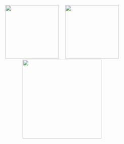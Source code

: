 <p align="center">
<a href="https://github.com/enty8080">
<img height="170" src="https://github-readme-stats-one-bice.vercel.app/api?username=enty8080&show_icons=true&include_all_commits=true&theme=react&hide_border=true&layout=compact&role=OWNER,ORGANIZATION_MEMBER,COLLABORATOR" /></a>
&nbsp;&nbsp;&nbsp;
<img height="170" src="https://github-readme-stats-one-bice.vercel.app/api/top-langs/?username=enty8080&show_icons=true&include_all_commits=true&theme=react&hide_border=true&layout=compact&role=OWNER,ORGANIZATION_MEMBER,COLLABORATOR" />
</a>
<a href="https://github.com/enty8080">
<img height="250" src="https://github-profile-trophy.vercel.app/?username=enty8080&theme=nord" /></a>
</a>
</p>
